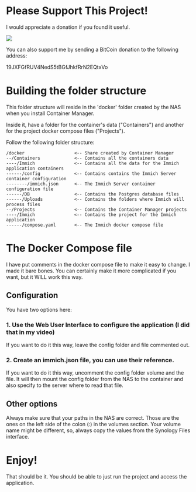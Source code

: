 # Please Support This Project!

I would appreciate a donation if you found it useful.

[![](https://www.paypalobjects.com/en_US/i/btn/btn_donateCC_LG.gif)](https://www.paypal.com/cgi-bin/webscr?cmd=_donations&business=53CD2WNX3698E&lc=US&item_name=TechByteTips&item_number=Video%2dRequests%2dSeries&currency_code=USD&bn=PP%2dDonationsBF%3abtn_donateCC_LG%2egif%3aNonHosted)

You can also support me by sending a BitCoin donation to the following address:

19JXFGfRUV4NedS5tBGfJhkfRrN2EQtxVo

# Building the folder structure

This folder structure will reside in the 'docker' folder created by the NAS when you install Container Manager.

Inside it, have a folder for the container's data ("Containers") and another for the project docker compose files ("Projects").

Follow the following folder structure:

```
/docker                   <-- Share created by Container Manager
--/Containers             <-- Contains all the containers data
----/Immich               <-- Contains all the data for the Immich application containers
------/config             <-- Contains contains the Immich Server container configuration
--------/immich.json      <-- The Immich Server container configuration file
------/DB                 <-- Contains the Postgres database files
------/Uploads            <-- Contains the folders where Immich will process files
--/Projects               <-- Contains the Container Manager projects
----/Immich               <-- Contains the project for the Immich application
------/compose.yaml       <-- The Immich docker compose file
```

# The Docker Compose file

I have put comments in the docker compose file to make it easy to change.  I made it bare bones.  You can certainly make it more complicated if you want, but it WILL work this way.

## Configuration

You have two options here:

### 1.  Use the Web User Interface to configure the application (I did that in my video)

If you want to do it this way, leave the config folder and file commented out.

### 2. Create an immich.json file, you can use their reference.

If you want to do it this way, uncomment the config folder volume and the file.  It will then mount the config folder from the NAS to the container and also specify to the server where to read that file.

## Other options

Always make sure that your paths in the NAS are correct.  Those are the ones on the left side of the colon (:) in the volumes section.  Your volume name might be different, so, always copy the values from the Synology Files interface.

# Enjoy!

That should be it.  You should be able to just run the project and access the application.